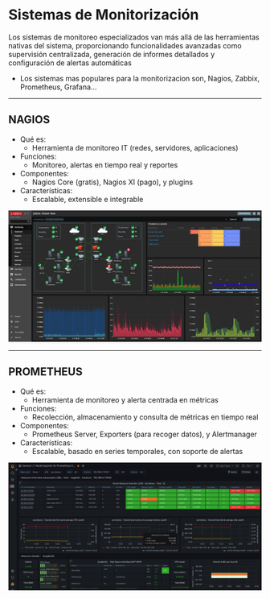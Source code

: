 # Sistemas de Monitorización

Los sistemas de monitoreo especializados van más allá de las herramientas nativas del sistema, proporcionando funcionalidades avanzadas como supervisión centralizada, generación de informes detallados y configuración de alertas automáticas

- Los sistemas mas populares para la monitorizacion son, Nagios, Zabbix, Prometheus, Grafana...

---

## NAGIOS
- Qué es:
    - Herramienta de monitoreo IT (redes, servidores, aplicaciones)
- Funciones:
    - Monitoreo, alertas en tiempo real y reportes
- Componentes:
    - Nagios Core (gratis), Nagios XI (pago), y plugins
- Características:
    - Escalable, extensible e integrable

![](img/sistemas/zabbix.jpg)

---

## PROMETHEUS
- Qué es:
    - Herramienta de monitoreo y alerta centrada en métricas
- Funciones:
    - Recolección, almacenamiento y consulta de métricas en tiempo real
- Componentes:
    - Prometheus Server, Exporters (para recoger datos), y Alertmanager
- Características:
    - Escalable, basado en series temporales, con soporte de alertas
 
![](img/sistemas/prometheus.png)
